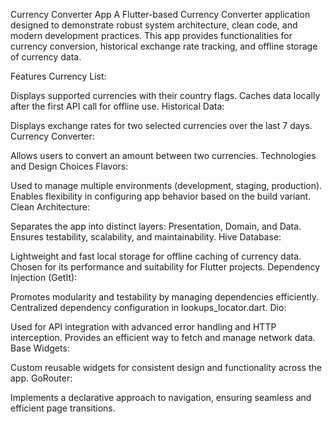 Currency Converter App
A Flutter-based Currency Converter application designed to demonstrate robust system architecture, clean code, and modern development practices. This app provides functionalities for currency conversion, historical exchange rate tracking, and offline storage of currency data.

Features
Currency List:

Displays supported currencies with their country flags.
Caches data locally after the first API call for offline use.
Historical Data:

Displays exchange rates for two selected currencies over the last 7 days.
Currency Converter:

Allows users to convert an amount between two currencies.
Technologies and Design Choices
Flavors:

Used to manage multiple environments (development, staging, production).
Enables flexibility in configuring app behavior based on the build variant.
Clean Architecture:

Separates the app into distinct layers: Presentation, Domain, and Data.
Ensures testability, scalability, and maintainability.
Hive Database:

Lightweight and fast local storage for offline caching of currency data.
Chosen for its performance and suitability for Flutter projects.
Dependency Injection (GetIt):

Promotes modularity and testability by managing dependencies efficiently.
Centralized dependency configuration in lookups_locator.dart.
Dio:

Used for API integration with advanced error handling and HTTP interception.
Provides an efficient way to fetch and manage network data.
Base Widgets:

Custom reusable widgets for consistent design and functionality across the app.
GoRouter:

Implements a declarative approach to navigation, ensuring seamless and efficient page transitions.
